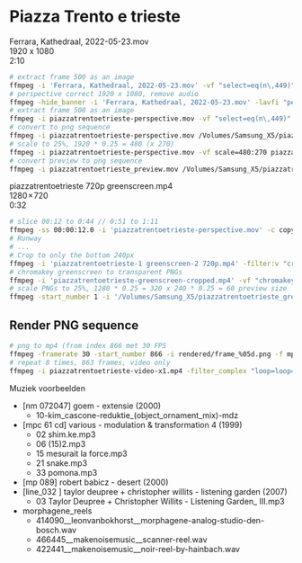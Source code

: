 # Piazza Trento e trieste

Ferrara, Kathedraal, 2022-05-23.mov<br>
1920 x 1080<br>
2:10

```bash
# extract frame 500 as an image
ffmpeg -i 'Ferrara, Kathedraal, 2022-05-23.mov' -vf "select=eq(n\,449)" -vframes 1 piazzatrentoetrieste_frame_500.png
# perspective correct 1920 x 1080, remove audio
ffmpeg -hide_banner -i 'Ferrara, Kathedraal, 2022-05-23.mov' -lavfi "perspective=x0=60:y0=0:x1=1882:y1=32:x2=0:y2=1080:x3=1920:y3=1080:interpolation=linear" -an piazzatrentoetrieste-perspective.mov
# extract frame 500 as an image
ffmpeg -i piazzatrentoetrieste-perspective.mov -vf "select=eq(n\,449)" -vframes 1 piazzatrentoetrieste-perspective_frame_500.png
# convert to png sequence
ffmpeg -i piazzatrentoetrieste-perspective.mov /Volumes/Samsung_X5/piazzatrentoetrieste/frames/frame_%05d.png
# scale to 25%, 1920 * 0.25 = 480 (x 270)
ffmpeg -i piazzatrentoetrieste-perspective.mov -vf scale=480:270 piazzatrentoetrieste_preview.mov
# convert preview to png sequence
ffmpeg -i piazzatrentoetrieste_preview.mov /Volumes/Samsung_X5/piazzatrentoetrieste/frames_preview/frame_%05d.png
```


piazzatrentoetrieste 720p greenscreen.mp4<br>
1280 × 720<br>
0:32

```bash
# slice 00:12 to 0:44 // 0:51 to 1:11
ffmpeg -ss 00:00:12.0 -i 'piazzatrentoetrieste-perspective.mov' -c copy -t 00:00:32.0 'piazzatrentoetrieste-1 greenscreen.mov'
# Runway
# ...
# Crop to only the bottom 240px
ffmpeg -i 'piazzatrentoetrieste-1 greenscreen-2 720p.mp4' -filter:v "crop=1280:240:0:480" 'piazzatrentoetrieste-greenscreen-cropped.mp4'
# chromakey greenscreen to transparent PNGs
ffmpeg -i 'piazzatrentoetrieste-greenscreen-cropped.mp4' -vf "chromakey=0x00ff00:0.28:0.05" '/Volumes/Samsung_X5/piazzatrentoetrieste_greenscreen/frames/frame_%05d.png'
# scale PNGs to 25%, 1280 * 0.25 = 320 x 240 * 0.25 = 60 preview size
ffmpeg -start_number 1 -i '/Volumes/Samsung_X5/piazzatrentoetrieste_greenscreen/frames/frame_%05d.png' -vf scale=320:60 '/Volumes/Samsung_X5/piazzatrentoetrieste_greenscreen/frames_preview/frame_%05d.png'
```

## Render PNG sequence

```bash
# png to mp4 (from index 866 met 30 FPS
ffmpeg -framerate 30 -start_number 866 -i rendered/frame_%05d.png -f mp4 -vcodec libx264 -pix_fmt yuv420p piazzatrentoetrieste-video-x1.mp4
# repeat 8 times, 863 frames, video only
ffmpeg -i piazzatrentoetrieste-video-x1.mp4 -filter_complex "loop=loop=8:size=863:start=0" piazzatrentoetrieste-video-x8.mp4
```

Muziek voorbeelden

* [nm 072047] goem - extensie (2000)
  * 10-kim_cascone-reduktie_(object_ornament_mix)-mdz
* [mpc 61 cd] various - modulation & transformation 4 (1999)
  * 02 shim.ke.mp3
  * 06 (15)2.mp3
  * 15 mesurait la force.mp3
  * 21 snake.mp3
  * 33 pomona.mp3
* [mp 089] robert babicz - desert (2000)
* [line_032 ] taylor deupree + christopher willits - listening garden (2007)
  * 03 Taylor Deupree + Christopher Willits - Listening Garden_ III.mp3
* morphagene_reels
  * 414090__leonvanbokhorst__morphagene-analog-studio-den-bosch.wav
  * 466445__makenoisemusic__scanner-reel.wav
  * 422441__makenoisemusic__noir-reel-by-hainbach.wav
